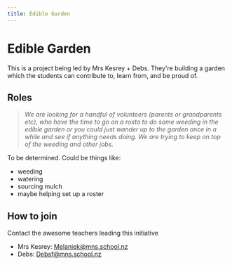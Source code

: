 ```yaml
---
title: Edible Garden
---
```


# Edible Garden

This is a project being led by Mrs Kesrey + Debs. They're building a garden
which the students can contribute to, learn from, and be proud of.


## Roles

> _We are looking for a handful of volunteers (parents or grandparents etc),
> who have the time to go on a rosta to do some weeding in the edible garden or
> you could just wander up to the garden once in a while and see if anything
> needs doing.  We are trying to keep on top of the weeding and other jobs._

To be determined. Could be things like:
- weeding
- watering
- sourcing mulch
- maybe helping set up a roster




## How to join

Contact the awesome teachers leading this initiative

- Mrs Kesrey: Melaniek@mns.school.nz
- Debs: Debsf@mns.school.nz
